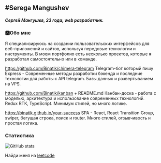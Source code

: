 ## #Serega Mangushev
   
##### Сергей Мангушев, 23 года, web разработчик.

### 🅰Обо мне
Я специализируюсь на создании пользовательских интерфейсов для веб-приложений и сайтов, используя передовые технологии и инструменты.
В моем портфолио есть несколько проектов, которые я разработал самостоятельно или в команде.

https://github.com/Binatik/chimera-telegram 
Telegram-бот который пишу Express - Современные методы разработки бэкенда и последние технологии для работы с API telegram. Базы данных и развертыванием на VPS.

https://github.com/Binatik/kanban + README.md
Канбан-доска - работа с моделью, архитектура и использование современных технологий. Redux RTK, TypeScript. Минимум стилей, но много логике.

https://binatik.github.io/your-success
SPA - React, React Transition Group, swiper, бегущая строка, поиск и router. Много стилей, отзывчивость и простая логика.

[vk]: https://vk.com/id269791339 
[code]: https://github.com/Binatik/Code

### Статистика

![GitHub stats](https://github-readme-stats.vercel.app/api?username=Binatik&show_icons=true&theme=radical)  

Найди меня на [leetcode](https://leetcode.com/Binatik/)
